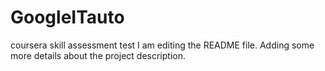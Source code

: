 # GoogleITauto
coursera skill assessment test
I am editing the README file. Adding some more details about the project description.
